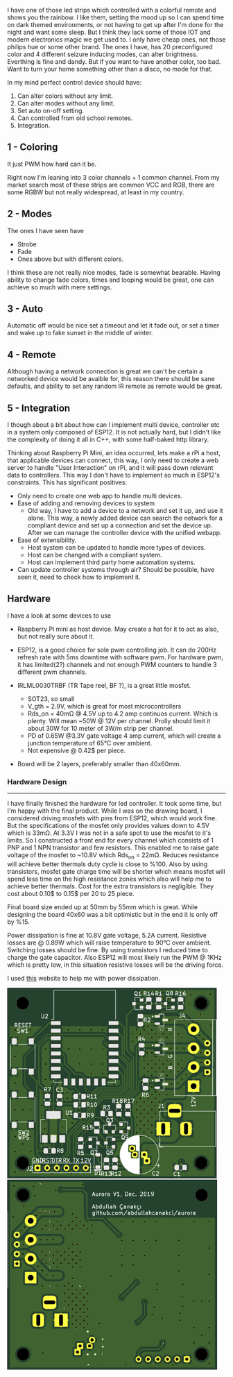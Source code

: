 I have one of those led strips which controlled with a colorful remote and shows you the rainbow. I like them, setting the mood up so I can spend time on dark themed environments, or not having to get up after I'm done for the night and want some sleep.
But I think they lack some of those IOT and modern electronics magic we get used to. I only have cheap ones, not those philips hue or some other brand. 
The ones I have, has 20 preconfigured color and 4 different seizure inducing modes, can alter brightness. Everthing is fine and dandy. But if you want to have another color, too bad. Want to turn your home something other than a disco, no mode for that.

In my mind perfect control device should have:
1. Can alter colors without any limit.
2. Can alter modes without any limit.
3. Set auto on-off setting.
4. Can controlled from old school remotes.
5. Integration.

## 1 - Coloring

It just PWM how hard can it be. 

Right now I'm leaning into 3 color channels + 1 common channel. From my market search most of these strips are common VCC and RGB, there are some RGBW but not really widespread, at least in my country.

## 2 - Modes

The ones I have seen have

- Strobe
- Fade
- Ones above but with different colors.

I think these are not really nice modes, fade is somewhat bearable. Having ability to change fade colors, times and looping would be great, one can achieve so much with mere settings. 

## 3 - Auto

Automatic off would be nice set a timeout and let it fade out, or set a timer and wake up to fake sunset in the middle of winter.

## 4 - Remote

Although having a network connection is great we can't be certain a networked device would be avaible for, this reason there should be sane defaults, and ability to set any random IR remote as remote would be great. 

## 5 - Integration

I though about a bit about how can I implement multi device, controller etc in a system only composed of ESP12. It is not actually hard, but I didn't like the complexity of doing it all in C++, with some half-baked http library.

Thinking about Raspberry Pi Mini, an idea occurred, lets make a rPi a host, that applicable devices can connect, this way, I only need to create a web server to handle "User Interaction" on rPi, and it will pass down relevant data to controllers. This way I don't have to implement so much in ESP12's constraints. This has significant positives:

- Only need to create one web app to handle multi devices.
- Ease of adding and removing devices to system
  - Old way, I have to add a device to a network and set it up, and use it alone. This way, a newly added device can search the network for a compliant device and set up a connection and set the device up. After we can manage the controller device with the unified webapp.
- Ease of extensibility. 
  - Host system can be updated to handle more types of devices.
  - Host can be changed with a compliant system.
  - Host can implement third party home automation systems.
- Can update controller systems through air? Should be possible, have seen it, need to check how to implement it.

## Hardware

I have a look at some devices to use

- Raspberry Pi mini as host device. May create a hat for it to act as also, but not really sure about it.

- ESP12, is a good choice for sole pwm controlling job. It can do 200Hz refresh rate with 5ms downtime with software pwm. For hardware pwm, it has limited(2?) channels and not enough PWM counters to handle 3 different pwm channels.
- IRLML0030TRBF (TR Tape reel, BF ?), is a great little mosfet.
  - SOT23, so small
  - V_gth = 2.9V, which is great for most microcontrollers
  - Rds_on = 40mΩ @ 4.5V up to 4.2 amp continuos current. Which is plenty. Will mean ~50W @ 12V per channel. Prolly should limit it about 30W for 10 meter of 3W/m strip per channel.
  - PD of 0.65W @3.3V gate voltage 4 amp current, which will create a junction temperature of 65°C over ambient.
  - Not expensive @ 0.42$ per piece.
- Board will be 2 layers, preferably smaller than 40x60mm.



### Hardware Design

---

I have finally finished the hardware for led controller. It took some time, but I'm happy with the final product. While I was on the drawing board, I considered driving mosfets with pins from ESP12, which would work fine. But the specifications of the mosfet only provides values down to 4.5V which is 33mΩ. At 3.3V I was not in a safe spot to use the mosfet to it's limits. So I constructed a front end for every channel which consists of 1 PNP and 1 NPN transistor and few resistors. This enabled me to raise gate voltage of the mosfet to ~10.8V which Rds<sub>on</sub> = 22mΩ. Reduces resistance will achieve better thermals duty cycle is close to %100. Also by using transistors, mosfet gate charge time will be shorter which means mosfet will spend less time on the high resistance zones which also will help me to achieve better thermals. Cost for the extra transistors is negligible. They cost about 0.10$ to 0.15$ per 20 to 25 piece.

Final board size ended up at 50mm by 55mm which is great. While designing the board 40x60 was a bit optimistic but in the end it is only off by %15.

Power dissipation is fine at 10.8V gate voltage, 5.2A current. Resistive losses are @ 0.89W which will raise temperature to 90°C over ambient. Switching losses should be fine. By using transistors I reduced time to charge the gate capacitor. Also ESP12 will most likely run the PWM @ 1KHz which is pretty low, in this situation resistive losses will be the driving force. 

I used [this](https://www.electronicdesign.com/boards/calculate-dissipation-mosfets-high-power-supplies) website to help me with power dissipation.



<img src="hardware/led_controller/led_controller_front.png" alt="Front" style="zoom:75%;" />

<img src="hardware/led_controller/led_controller_back.png" alt="Back" style="zoom:75%;" />